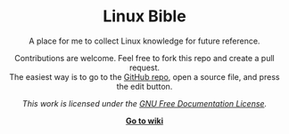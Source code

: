 <div align="center">

# Linux Bible

A place for me to collect Linux knowledge for future reference.

Contributions are welcome. Feel free to fork this repo and create a pull request.  
The easiest way is to go to the [GitHub repo](https://github.com/defunk-t/linux-bible), open a source file, and press the edit button.

*This work is licensed under the [GNU Free Documentation License](LICENSE).*

**[Go to wiki](https://github.com/Defunk-t/linux-bible/wiki)**

</div>

